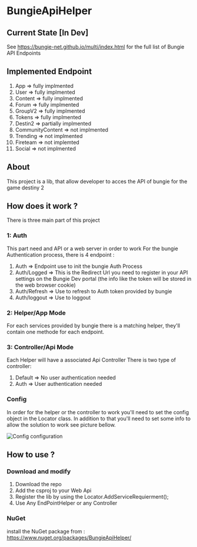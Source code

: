 # BungieApiHelper
## Current State [In Dev]
See https://bungie-net.github.io/multi/index.html for the full list of Bungie API Endpoints
## Implemented Endpoint
1. App => fully implmented
2. User => fully implmented
3. Content => fully implmented
4. Forum => fully implmented
5. GroupV2 => fully implmented
6. Tokens => fully implmented
7. Destin2 => partially implmented
8. CommunityContent => not implmented
9. Trending => not implmented
10. Fireteam => not implemted
11. Social => not implmented

## About
This project is a lib, that allow developer to acces the API of bungie for the game destiny 2

## How does it work ?
There is three main part of this project
### 1: Auth
This part need and API or a web server in order to work
For the bungie Authentication process, there is 4 endpoint :
1. Auth => Endpoint use to init the bungie Auth Process
2. Auth/Logged => This is the Redirect Url you need to register in your API settings on the Bungie Dev portal (the info like the token will be stored in the web browser cookie)
3. Auth/Refresh => Use to refresh to Auth token provided by bungie
4. Auth/loggout => Use to loggout
### 2: Helper/App Mode
For each services provided by bungie there is a matching helper, they'll contain one methode for each endpoint.
### 3: Controller/Api Mode
Each Helper will have a associated Api Controller
There is two type of controller:
1. Default => No user authentication needed
2. Auth => User authentication needed
### Config
In order for the helper or the controller to work you'll need to set the config object in the Locator class. In addition to that you'll need to set some info to allow the solution to work see picture bellow.

![Config configuration](https://user-images.githubusercontent.com/44467071/167275107-551423b2-7ee3-45b4-814f-e2293c75daec.png)


## How to use ?
### Download and modify
1. Download the repo
2. Add the csproj to your Web Api
3. Register the lib by using the Locator.AddServiceRequierment();
4. Use Any EndPointHelper or any Controller

### NuGet
install the NuGet package from : https://www.nuget.org/packages/BungieApiHelper/
